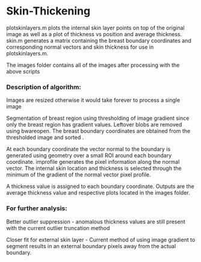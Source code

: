 # Skin-Thickening

plotskinlayers.m plots the internal skin layer points on top of the original image as well as a plot of thickness vs position and average thickness.
skin.m generates a matrix containing the breast boundary coordinates and corresponding normal vectors and skin thickness for use in plotskinlayers.m.

The images folder contains all of the images after processing with the above scripts

### Description of algorithm:
Images are resized otherwise it would take forever to process a single image

Segmentation of breast region using thresholding of image gradient since only the breast region has gradient values.
Leftover blobs are removed using bwareopen.
The breast boundary coordinates are obtained from the thresholded image and sorted .

At each boundary coordinate the vector normal to the boundary is generated using geometry over a small ROI around each boundary coordinate.
improfile generates the pixel information along the normal vector.  The internal skin location and thickness is selected through the minimum of the gradient of the normal vector pixel profile.  

A thickness value is assigned to each boundary coordinate.  Outputs are the average thickness value and respective plots located in the images folder.

### For further analysis: 
Better outlier suppression - anomalous thickness values are still present with the current outlier truncation method 

Closer fit for external skin layer - Current method of using image gradient to segment results in an external boundary pixels away from the actual boundary.
